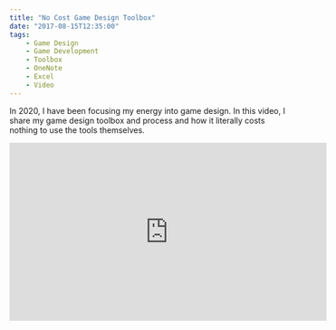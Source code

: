 ```yaml
---
title: "No Cost Game Design Toolbox"
date: "2017-08-15T12:35:00"
tags:
    - Game Design
    - Game Development
    - Toolbox
    - OneNote
    - Excel
    - Video
---
```


In 2020, I have been focusing my energy into game design. In this video, I share my game design toolbox and process and how it literally costs nothing to use the tools themselves.

<!-- more -->

<iframe width="560" height="315" src="https://www.youtube.com/embed/Wtt_a2hbF3o" frameborder="0" allow="accelerometer; autoplay; encrypted-media; gyroscope; picture-in-picture" allowfullscreen></iframe>
